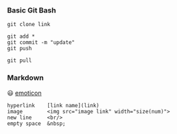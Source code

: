 ### Basic Git Bash
```shell
git clone link

git add *
git commit -m "update"
git push

git pull
```

### Markdown
:smiley: [emoticon](https://gist.github.com/rxaviers/7360908)

```
hyperlink    [link name](link)
image        <img src="image link" width="size(num)">
new line     <br/>
empty space  &nbsp;
```
